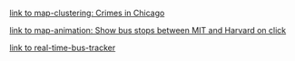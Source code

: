 
<a href="https://soojsooj.github.io/MIT-work/maps/03_map_clustering.html">link to map-clustering: Crimes in Chicago</a>

<a href="https://soojsooj.github.io/MIT-work/maps/05_map_animation.html">link to map-animation: Show bus stops between MIT and Harvard on click</a>

<a href="url">link to real-time-bus-tracker</a>

